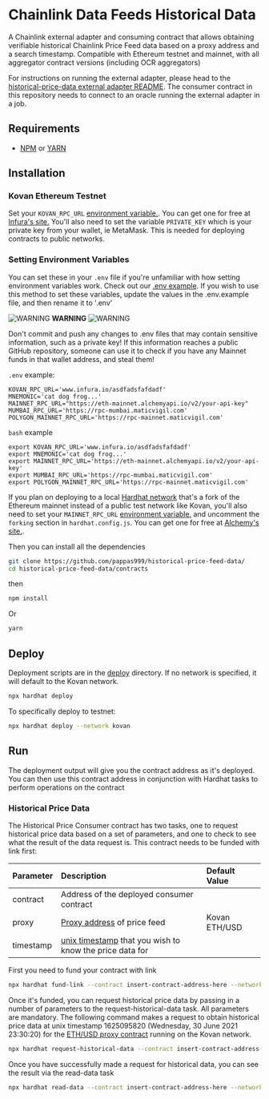 # Chainlink Data Feeds Historical Data
 A Chainlink external adapter and consuming contract that allows obtaining verifiable historical Chainlink Price Feed data based on a proxy address and a search timestamp. Compatible with Ethereum testnet and mainnet, with all aggregator contract versions (including OCR aggregators)

For instructions on running the external adapter, please head to the [historical-price-data external adapter README](https://github.com/pappas999/historical-price-feed-data/tree/main/src/historical-price-ea). The consumer contract in this repository needs to connect to an oracle running the external adapter in a job.
 
  ## Requirements

- [NPM](https://www.npmjs.com/) or [YARN](https://yarnpkg.com/)

## Installation

### Kovan Ethereum Testnet
Set your `KOVAN_RPC_URL` [environment variable.](https://www.twilio.com/blog/2017/01/how-to-set-environment-variables.html). You can get one for free at [Infura's site.](https://infura.io/) You'll also need to set the variable `PRIVATE_KEY` which is your private key from your wallet, ie MetaMask. This is needed for deploying contracts to public networks. 

### Setting Environment Variables
You can set these in your `.env` file if you're unfamiliar with how setting environment variables work. Check out our [.env example](https://github.com/smartcontractkit/hardhat-starter-kit/blob/main/.env.example). If you wish to use this method to set these variables, update the values in the .env.example file, and then rename it to '.env'

![WARNING](https://via.placeholder.com/15/f03c15/000000?text=+) **WARNING** ![WARNING](https://via.placeholder.com/15/f03c15/000000?text=+)

Don't commit and push any changes to .env files that may contain sensitive information, such as a private key! If this information reaches a public GitHub repository, someone can use it to check if you have any Mainnet funds in that wallet address, and steal them!

`.env` example:
```
KOVAN_RPC_URL='www.infura.io/asdfadsfafdadf'
MNEMONIC='cat dog frog...'
MAINNET_RPC_URL="https://eth-mainnet.alchemyapi.io/v2/your-api-key"
MUMBAI_RPC_URL='https://rpc-mumbai.maticvigil.com'
POLYGON_MAINNET_RPC_URL='https://rpc-mainnet.maticvigil.com'
```
`bash` example
```
export KOVAN_RPC_URL='www.infura.io/asdfadsfafdadf'
export MNEMONIC='cat dog frog...'
export MAINNET_RPC_URL='https://eth-mainnet.alchemyapi.io/v2/your-api-key'
export MUMBAI_RPC_URL='https://rpc-mumbai.maticvigil.com'
export POLYGON_MAINNET_RPC_URL='https://rpc-mainnet.maticvigil.com'
```

If you plan on deploying to a local [Hardhat network](https://hardhat.org/hardhat-network/) that's a fork of the Ethereum mainnet instead of a public test network like Kovan, you'll also need to set your `MAINNET_RPC_URL` [environment variable.](https://www.twilio.com/blog/2017/01/how-to-set-environment-variables.html) and uncomment the `forking` section in `hardhat.config.js`. You can get one for free at [Alchemy's site.](https://alchemyapi.io/).

Then you can install all the dependencies

```bash
git clone https://github.com/pappas999/historical-price-feed-data/
cd historical-price-feed-data/contracts
```
then

```bash
npm install
```

Or

```bash
yarn
```

## Deploy

Deployment scripts are in the [deploy](https://github.com/pappas999/historical-price-feed-data/tree/main/contracts/deploy) directory. If no network is specified, it will default to the Kovan network.

```bash
npx hardhat deploy
```

To specifically deploy to testnet:
```bash
npx hardhat deploy --network kovan
```

## Run

The deployment output will give you the contract address as it's deployed. You can then use this contract address in conjunction with Hardhat tasks to perform operations on the contract


### Historical Price Data
The Historical Price Consumer contract has two tasks, one to request historical price data based on a set of parameters, and one to check to see what the result of the data request is. This contract needs to be funded with link first:

| Parameter  | Description                                             | Default Value |
| ---------- | :------------------------------------------------------ | :------------ |
| contract   | Address of the deployed consumer contract               |               |
| proxy      | [Proxy address](https://docs.chain.link/docs/ethereum-addresses/) of price feed                            | Kovan ETH/USD |
| timestamp  | [unix timestamp](https://www.epochconverter.com/) that you wish to know the price data for |               |


First you need to fund your contract with link

```bash
npx hardhat fund-link --contract insert-contract-address-here --network network
```

Once it's funded, you can request historical price data by passing in a number of parameters to the request-historical-data task. All parameters are mandatory. The following command makes a request to obtain historical price data at unix timestamp 1625095820 (Wednesday, 30 June 2021 23:30:20) for the [ETH/USD proxy contract](https://kovan.etherscan.io/address/0x9326BFA02ADD2366b30bacB125260Af641031331) running on the Kovan network.

```bash
npx hardhat request-historical-data --contract insert-contract-address-here --proxy 0x9326BFA02ADD2366b30bacB125260Af641031331 --timestamp 1625095820  --network kovan
```

Once you have successfully made a request for historical data, you can see the result via the read-data task
```bash
npx hardhat read-data --contract insert-contract-address-here --network network
```



